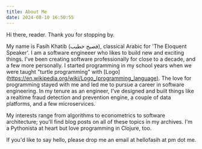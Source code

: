 ```yaml
---
title: About Me
date: 2024-08-10 16:50:55
---
```


Hi there, reader. Thank you for stopping by.   

My name is Fasih Khatib (فصيح خطيب), classical Arabic for 'The Eloquent Speaker'. I am a software engineeer who likes to build new and exciting things. I've been creating software professionally for close to a decade, and a few more personally. I started programming in my school years when we were taught "turtle programming" with [Logo](https://en.wikipedia.org/wiki/Logo_(programming_language). The love for programming stayed with me and led me to pursue a career in software engineering. In my tenure as an engineer, I've designed and built things like a realtime fraud detection and prevention engine, a couple of data platforms, and a few microservices.  

My interests range from algorithms to econometrics to software architecture; you'll find blog posts on all of these topics in my archives. I'm a Pythonista at heart but love programming in Clojure, too.

If you'd like to say hello, please drop me an email at hellofasih at pm dot me.